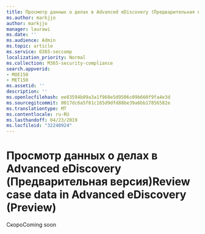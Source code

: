 ```yaml
---
title: Просмотр данных о делах в Advanced eDiscovery (Предварительная версия)
ms.author: markjjo
author: markjjo
manager: laurawi
ms.date: ''
ms.audience: Admin
ms.topic: article
ms.service: O365-seccomp
localization_priority: Normal
ms.collection: M365-security-compliance
search.appverid:
- MOE150
- MET150
ms.assetid: ''
description: ''
ms.openlocfilehash: ee83594b89a3a1f968e5d9506c09b660f9fa4e3d
ms.sourcegitcommit: 0017dc6a5f81c165d9dfd88be39a6bb17856582e
ms.translationtype: MT
ms.contentlocale: ru-RU
ms.lasthandoff: 04/23/2019
ms.locfileid: "32240924"
---
```

# <a name="review-case-data-in-advanced-ediscovery-preview"></a><span data-ttu-id="3321a-102">Просмотр данных о делах в Advanced eDiscovery (Предварительная версия)</span><span class="sxs-lookup"><span data-stu-id="3321a-102">Review case data in Advanced eDiscovery (Preview)</span></span>


<span data-ttu-id="3321a-103">Скоро</span><span class="sxs-lookup"><span data-stu-id="3321a-103">Coming soon</span></span>